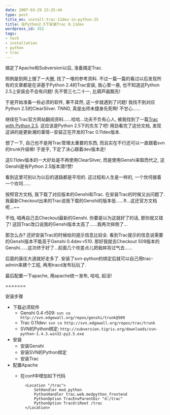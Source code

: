 ```yaml
---
date: 2007-03-29 23:25:44
type: post
title_en: install-trac-11dev-in-python-25
title: 在Python2.5下安装Trac 0.11dev
wordpress_id: 352
tags:
- tech
- installation
- python
- trac
---
```


搞定了Apache和Subversion以后, 准备搞定Trac.

照例是到网上搜了一大圈, 找了一堆的参考资料. 不过一篇一篇的看过以后发现所有的文章都是在讲基于Python 2.4的Trac安装, 我心里一悬, 也不知道这Python 2.5上安装会不会有问题! 先不管三七二十一, 比葫芦画瓢先!

于是开始准备一些必须的软件, 果不其然, 这一步就遇到了问题! 我找不到对应Python 2.5的ClearSilver. TNND, 真是出师未捷身先死啊! 不甘心......

继续在Trac官方网站翻阅资料......哈哈...功夫不负有心人, 被我找到了一篇[Trac with Python 2.5](http://trac.edgewall.org/wiki/TracOnWindows/Python2.5). 这应该是Python 2.5下的东东了吧! 用劲看完了这份文档, 发现这讲的是更新潮的事情--安装正在开发的Trac 0.11dev版本.

想了一下, 自己也不是用Trac管理太重要的东西, 而且实在不行还可以一直跟着svn的trunk升级嘛! 于是乎, 下定了决心跟着dev版本走!

这0.11dev版本的一大好处是不再使用ClearSilver, 而是使用Genshi来取而代之, 这Genshi是有Python 2.5版本滴!!赞!

看到这里可别以为以后的道路都是平坦的. 这过程和人生是一样的, 一个坎坷接着一个坎坷......

按照官方文档, 我下载了对应版本的Genshi和Trac. 在安装Trac的时候又出问题了. 我最新Checkout出来的Trac说我下载的Genshi的版本低......ft...这还官方文档呢...~~

不怕, 咱再自己去Checkout最新的Genshi. 你要是以为这就好了的话, 那你就又错了! 这回Trac改口说我的Genshi版本太高了......我再次摔倒了...

那怎么办? 还好安装Trac的时候给的提示信息比较全. 看到Trac提示的信息说需要的Genshi版本不能高于Genshi 0.4dev-r510. 那好我就去Checkout 509版本的Genshi......这次终于好了...前面几个坎差点儿把我摔背过气去......

后面的康庄大道就好走多了. 安装了svn-python的绑定后就可以自己用trac-admin来建个工程, 再用tracd发布玩玩了.

最后配置一下apache, 用apache统一发布, 哈哈, 起活!

=======

安装步骤

* 下载必须软件
	* Genshi 0.4 r509: `svn co http://svn.edgewall.org/repos/genshi/trunk@509`
	* Trac 0.11dev: `svn co http://svn.edgewall.org/repos/trac/trunk`
	* SVN的Python绑定: `http://subversion.tigris.org/downloads/svn-python-1.4.3.win32-py2.5.exe`
* 安装
	* 安装Genshi
	* 安装SVN的Python绑定
	* 安装Trac
* 配置Apache
	* 在conf中增加如下代码
	
			<Location "/trac">
			    SetHandler mod_python
			    PythonHandler trac.web.modpython_frontend
			    PythonOption TracEnvParentDir "d:/trac"
			    PythonOption TracUriRoot /trac
			</Location>
